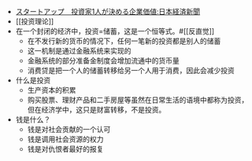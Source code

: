 - [スタートアップ　投資家1人が決める企業価値:日本経済新聞](https://www.diigo.com/outliner/diigo_items/904019/12128769/541598302?key=34d57b46e1)
- [[投资理论]]
- 在一个封闭的经济中，投资=储蓄，这是一个恒等式。#[[反直觉]]
    - 在不发行新的货币的情况下，任何一笔新的投资都是别人的储蓄
    - 这一机制是通过金融系统来实现的
    - 金融系统的部分准备金制度会增加流通中的货币量
    - 消费贷是把一个人的储蓄转移给另一个人用于消费，因此会减少投资
- 什么是投资
    - 生产资本的积累
    - 购买股票、理财产品和二手房屋等虽然在日常生活的语境中都称为投资，但在经济学中，这只是财富转移，不是投资。
- 钱是什么？
    - 钱是对社会贡献的一个认可
    - 钱是调用社会资源的权力
    - 钱是对仇恨者最好的报复
